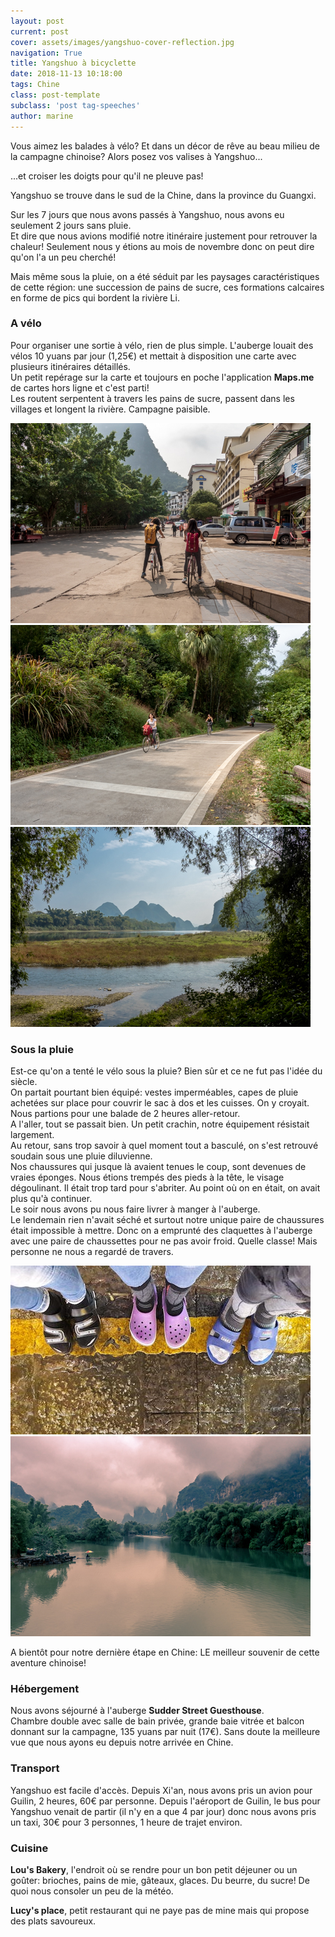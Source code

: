 ```yaml
---
layout: post
current: post
cover: assets/images/yangshuo-cover-reflection.jpg
navigation: True
title: Yangshuo à bicyclette
date: 2018-11-13 10:18:00
tags: Chine
class: post-template
subclass: 'post tag-speeches'
author: marine
---
```


Vous aimez les balades à vélo? Et dans un décor de rêve au beau milieu de la campagne chinoise? Alors posez vos valises à Yangshuo...

...et croiser les doigts pour qu'il ne pleuve pas! 

Yangshuo se trouve dans le sud de la Chine, dans la province du Guangxi.

Sur les 7 jours que nous avons passés à Yangshuo, nous avons eu seulement 2 jours sans pluie.  
Et dire que nous avions modifié notre itinéraire justement pour retrouver la chaleur!
Seulement nous y étions au mois de novembre donc on peut dire qu'on l'a un peu cherché!

Mais même sous la pluie, on a été séduit par les paysages caractéristiques de cette région: une succession de pains de sucre, ces formations calcaires en forme de pics qui bordent la rivière Li.

### A vélo

Pour organiser une sortie à vélo, rien de plus simple. L'auberge louait des vélos 10 yuans par jour (1,25€) et mettait à disposition une carte avec plusieurs itinéraires détaillés.  
Un petit repérage sur la carte et toujours en poche l'application **Maps.me** de cartes hors ligne et c'est parti!  
Les routent serpentent à travers les pains de sucre, passent dans les villages et longent la rivière. Campagne paisible.

![](assets/images/yangshuo-celine-marine-bicycle-ride-start.jpg)
![](assets/images/yangshuo-celine-marine-riding-bicycle.jpg)
![](assets/images/yangshuo-landscape-in-bicycle-ride-restaurant.jpg)

### Sous la pluie

Est-ce qu'on a tenté le vélo sous la pluie? Bien sûr et ce ne fut pas l'idée du siècle.  
On partait pourtant bien équipé: vestes imperméables, capes de pluie achetées sur place pour couvrir le sac à dos et les cuisses. On y croyait.  
Nous partions pour une balade de 2 heures aller-retour.  
A l'aller, tout se passait bien. Un petit crachin, notre équipement résistait largement.  
Au retour, sans trop savoir à quel moment tout a basculé, on s'est retrouvé soudain sous une pluie diluvienne.  
Nos chaussures qui jusque là avaient tenues le coup, sont devenues de vraies éponges. Nous étions trempés des pieds à la tête, le visage dégoulinant. Il était trop tard pour s'abriter. Au point où on en était, on avait plus qu'à continuer.  
Le soir nous avons pu nous faire livrer à manger à l'auberge.  
Le lendemain rien n'avait séché et surtout notre unique paire de chaussures était impossible à mettre. Donc on a emprunté des claquettes à l'auberge avec une paire de chaussettes pour ne pas avoir froid. Quelle classe! Mais personne ne nous a regardé de travers.

![](assets/images/yangshuo-slippers-and-sockets-in-the-rain.jpg)
![](assets/images/yangshuo-landscape-rainy-day-with-clouds.jpg)

A bientôt pour notre dernière étape en Chine: LE meilleur souvenir de cette aventure chinoise!

### Hébergement

Nous avons séjourné à l'auberge **Sudder Street Guesthouse**.  
Chambre double avec salle de bain privée, grande baie vitrée et balcon donnant sur la campagne, 135 yuans par nuit (17€). Sans doute la meilleure vue que nous ayons eu depuis notre arrivée en Chine.

### Transport

Yangshuo est facile d'accès. Depuis Xi'an, nous avons pris un avion pour Guilin, 2 heures, 60€ par personne. Depuis l'aéroport de Guilin, le bus pour Yangshuo venait de partir (il n'y en a que 4 par jour) donc nous avons pris un taxi, 30€ pour 3 personnes, 1 heure de trajet environ.

### Cuisine

**Lou's Bakery**, l'endroit où se rendre pour un bon petit déjeuner ou un goûter: brioches, pains de mie, gâteaux, glaces. Du beurre, du sucre! De quoi nous consoler un peu de la météo.

**Lucy's place**, petit restaurant qui ne paye pas de mine mais qui propose des plats savoureux.
